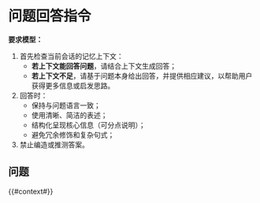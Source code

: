 # 问题回答指令

**要求模型：**
1. 首先检查当前会话的记忆上下文：
    - **若上下文能回答问题**，请结合上下文生成回答；
    - **若上下文不足**，请基于问题本身给出回答，并提供相应建议，以帮助用户获得更多信息或启发思路。
2. 回答时：
    - 保持与问题语言一致；
    - 使用清晰、简洁的表述；
    - 结构化呈现核心信息（可分点说明）；
    - 避免冗余修饰和复杂句式；
3. 禁止编造或推测答案。

## 问题
{{#context#}}

